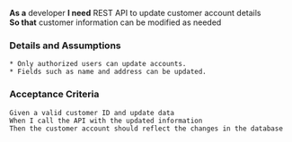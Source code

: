**As a** developer 
**I need** REST API to update customer account details  
**So that** customer information can be modified as needed  
      
### Details and Assumptions
    * Only authorized users can update accounts.
    * Fields such as name and address can be updated.      

### Acceptance Criteria     
  
    Given a valid customer ID and update data
    When I call the API with the updated information
    Then the customer account should reflect the changes in the database